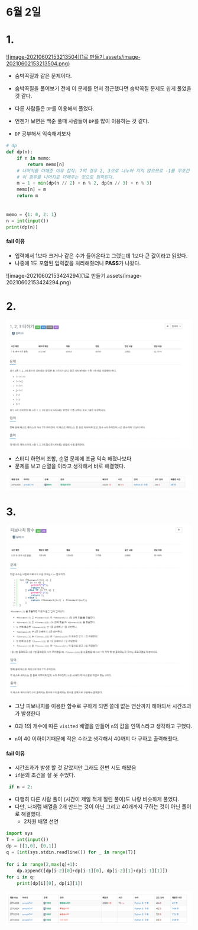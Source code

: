 # 6월 2일

# 1.

[![image-20210602153213504](1로 만들기.assets/image-20210602153213504.png)](https://www.acmicpc.net/problem/1463)



- 숨박꼭질과 같은 문제이다.
- 숨박꼭질을 풀어보기 전에 이 문제를 먼저 접근했다면 숨박꼭질 문제도 쉽게 풀었을 것 같다.

- 다른 사람들은 `DP`를 이용해서 풀었다.
- 언젠가 보면은 백준 풀때 사람들이 `DP`를 많이 이용하는 것 같다.
- `DP` 공부해서 익숙해져보자



```python
# dp
def dp(n):
    if n in memo:
        return memo[n]
    # 나머지를 더해준 이유 짐작: 7의 경우 2, 3으로 나누어 지지 않으므로 -1를 무조건 해줘야한다.
    # 이 경우를 나머지로 더해주는 것으로 짐작된다.
    m = 1 + min(dp(n // 2) + n % 2, dp(n // 3) + n % 3)
    memo[n] = m
    return m


memo = {1: 0, 2: 1}
n = int(input())
print(dp(n))
```





#### fail 이유

- 입력에서 1보다 크거나 같은 수가 들어온다고 그랬는데 1보다 큰 값이라고 읽었다.
- 나중에 1도 포함된 입력값을 처리해줬더니 **PASS**가 나왔다.



![image-20210602153424294](1로 만들기.assets/image-20210602153424294.png)



# 2.

[![image-20210602161005085](README.assets/image-20210602161005085.png)](https://www.acmicpc.net/problem/9095)



- 스터디 하면서 조합, 순열 문제에 조금 익숙 해졌나보다
- 문제를 보고  순열을 이라고 생각해서  바로 해결했다.



![image-20210602161244521](README.assets/image-20210602161244521.png)





# 3.

[![image-20210602164910963](README.assets/image-20210602164910963.png)](https://www.acmicpc.net/problem/1003)



- 그냥 피보나치를 이용한 함수로 구하게 되면 쓸데 없는 연산까지 해야되서 시간초과가 발생한다

- 0과 1의 개수에 따른 `visited` 배열을 만들어 `n`의 값을 인덱스라고 생각하고 구했다.
- `n`이 40 이하이기때문에 작은 수라고 생각해서 40까지 다 구하고 출력해줬다.



#### fail 이유

- 시간초과가 발생 할 것 같았지만 그래도 한번 시도 해봤음
- `if`문의 조건을 잘 못 주었다.

```python
 if n = 2:
```



- 다행히 다른 사람 풀이 (시간이 제일 적게 절린 풀이)도 나랑 비슷하게 풀었다.
- 다만, 나처럼 배열을 2개 만드는 것이 아닌 그리고 40개까지 구하는 것이 아닌 풀이로 해결했다.
  - 2차원 배열 선언

```python
import sys
T = int(input())
dp = [[1,0], [0,1]]
q = [int(sys.stdin.readline()) for _ in range(T)]

for i in range(2,max(q)+1):
    dp.append([dp[i-2][0]+dp[i-1][0], dp[i-2][1]+dp[i-1][1]])
for i in q:
    print(dp[i][0], dp[i][1])
```





![image-20210602165156032](README.assets/image-20210602165156032.png)



